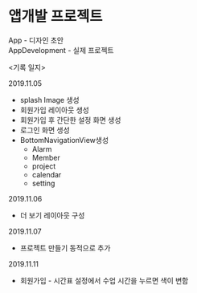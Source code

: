 # 앱개발 프로젝트
App - 디자인 초안<br>
AppDevelopment - 실제 프로젝트

<기록 일지><br>

2019.11.05
- splash Image 생성
- 회원가입 레이아웃 생성
- 회원가입 후 간단한 설정 화면 생성
- 로그인 화면 생성
- BottomNavigationView생성
  - Alarm
  - Member
  - project
  - calendar
  - setting


2019.11.06
- 더 보기 레이아웃 구성

2019.11.07
- 프로젝트 만들기 동적으로 추가

2019.11.11
- 회원가입 - 시간표 설정에서 수업 시간을 누르면 색이 변함